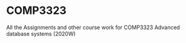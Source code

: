# COMP3323
All the Assignments and other course work for COMP3323 Advanced database systems (2020W)
